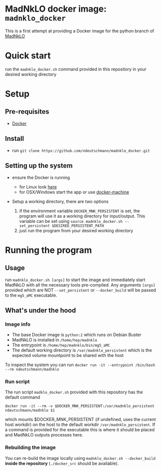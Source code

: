 # MadNkLO docker image: `madnklo_docker`
This is a first attempt at providing a Docker image for the python branch of [MadNkLO](https://github.com/madnklo/madnklo)

# Quick start

run the `madnklo_docker.sh` command provided in this repository in your desired working directory

# Setup

## Pre-requisites
- [Docker](https://www.docker.com/)

## Install
- run `git clone https://github.com/ndeutschmann/madnklo_docker.git`

## Setting up the system
- ensure the Docker is running
  - for Linux look [here](https://docs.docker.com/config/daemon)
  - for OSX/Windows start the app or use [docker-machine](https://docs.docker.com/machine/overview/)

- Setup a working directory, there are two options
  1. if the environment variable `DOCKER_MNK_PERSISTENT` is set, the program will use it as a working directory for input/output.
  This variable can be set using `source madnklo_docker.sh --set_persistent $DESIRED_PERSISTENT_PATH`
  2. just run the program from your desired working directory

# Running the program

## Usage
run `madnklo_docker.sh [args]` to start the image and immediately start MadNkLO with all the necessary tools pre-compiled. 
Any arguments `[args]` provided which are NOT `--set_persistent` or `--docker_build` will be passed to the `mg5_aMC` executable.

## What's under the hood
### Image info
- The base Docker image is `python:2` which runs on Debian Buster
- MadNkLO is installed in `/home/hep/madnklo`
- The entrypoint is `/home/hep/madnklo/bin/mg5_aMC`
- The default working directory is `/var/madnklo_persistent` which is the expected volume mountpoint to be shared with the host

To inspect the system you can run `docker run -it --entrypoint /bin/bash --rm ndeutschmann/madnklo`

### Run script

The run script `madklo_docker.sh` provided with this repository has the default command

`docker run -it --rm -v $DOCKER_MNK_PERSISTENT:/var/madnklo_persistent ndeutschmann/madnklo $1`

which mounts $DOCKER_MNK_PERSISTENT (if undefined, uses the current host workdir) on the host to the default workdir `/var/madnklo_persistent`. 
If a command is provided for the executable this is where it should be placed and MadNkLO outputs processes here.

### Rebuilding the image
You can re-build the image locally using `madnklo_docker.sh --docker_build` **inside the repository** (`./docker_src` should be available).



